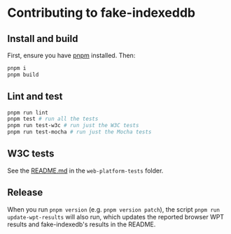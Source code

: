 # Contributing to fake-indexeddb

## Install and build

First, ensure you have [pnpm](https://pnpm.io/) installed. Then:

```sh
pnpm i
pnpm build
```

## Lint and test

```sh
pnpm run lint
pnpm test # run all the tests
pnpm run test-w3c # run just the W3C tests
pnpm run test-mocha # run just the Mocha tests
```

## W3C tests

See the [README.md](./src/test/web-platform-tests/README.md) in the `web-platform-tests` folder.

## Release

When you run `pnpm version` (e.g. `pnpm version patch`), the script `pnpm run update-wpt-results` will also run, which updates the reported browser WPT results and fake-indexedb's results in the README.